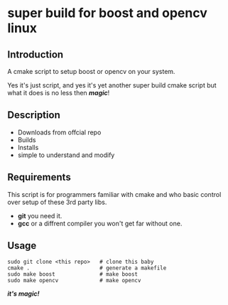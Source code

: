 # super build for boost and opencv linux

## Introduction

A cmake script to setup boost or opencv on your system.

Yes it's just script, and yes it's yet another super build cmake script but what it does is no less then ***magic***!

## Description

- Downloads from offcial repo
- Builds 
- Installs 
- simple to understand and modify 

## Requirements

This script is for programmers familiar with cmake and who basic control over setup of these 3rd party libs.

* **git** you need it.
* **gcc** or a diffrent compiler you won't get far without one.

## Usage

```
sudo git clone <this repo>   # clone this baby
cmake .                      # generate a makefile
sudo make boost              # make boost
sudo make opencv             # make opencv
```
***it's magic!***

